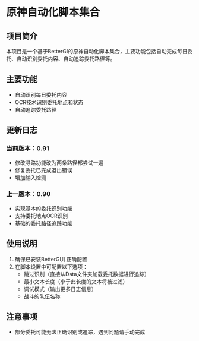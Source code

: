 # 原神自动化脚本集合

## 项目简介
本项目是一个基于BetterGI的原神自动化脚本集合，主要功能包括自动完成每日委托、自动识别委托内容、自动追踪委托路径等。

## 主要功能
- 自动识别每日委托内容
- OCR技术识别委托地点和状态
- 自动追踪委托路径

## 更新日志

### 当前版本：0.91
- 修改寻路功能改为两条路径都尝试一遍
- 修复委托已完成退出错误
- 增加输入检测

### 上一版本：0.90
- 实现基本的委托识别功能
- 支持委托地点OCR识别
- 基础的委托路径追踪功能

## 使用说明
1. 确保已安装BetterGI并正确配置
2. 在脚本设置中可配置以下选项：
   - 跳过识别（直接从Data文件夹加载委托数据进行追踪）
   - 最小文本长度（小于此长度的文本将被过滤）
   - 调试模式（输出更多日志信息）
   - 战斗的队伍名称

## 注意事项
- 部分委托可能无法正确识别或追踪，遇到问题请手动完成
